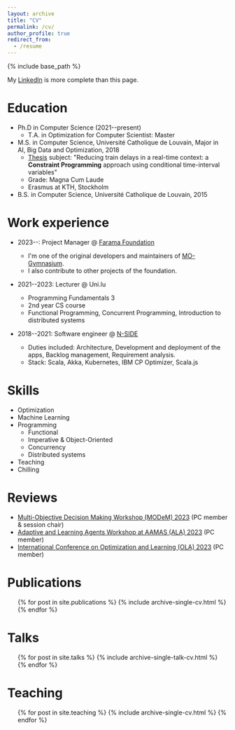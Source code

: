```yaml
---
layout: archive
title: "CV"
permalink: /cv/
author_profile: true
redirect_from:
  - /resume
---
```


{% include base_path %}

My [LinkedIn](https://www.linkedin.com/in/florian-felten/) is more complete than this page.

Education
======
* Ph.D in Computer Science (2021--present)
  * T.A. in Optimization for Computer Scientist: Master
* M.S. in Computer Science, Université Catholique de Louvain, Major in AI, Big Data and Optimization, 2018
  * [Thesis](https://dial.uclouvain.be/memoire/ucl/en/object/thesis%3A14566) subject: "Reducing train delays in a real-time context: a **Constraint Programming** approach using conditional time-interval variables"
  * Grade: Magna Cum Laude
  * Erasmus at KTH, Stockholm
* B.S. in Computer Science, Université Catholique de Louvain, 2015

Work experience
======
* 2023--: Project Manager @ [Farama Foundation](https://farama.org/)
  * I'm one of the original developers and maintainers of [MO-Gymnasium](https://github.com/Farama-Foundation/MO-Gymnasium).
  * I also contribute to other projects of the foundation.
* 2021--2023: Lecturer @ Uni.lu
  * Programming Fundamentals 3
  * 2nd year CS course
  * Functional Programming, Concurrent Programming, Introduction to distributed systems

* 2018--2021: Software engineer @ [N-SIDE](https://www.n-side.com/)
  * Duties included: Architecture, Development and deployment of the apps, Backlog management, Requirement analysis.
  * Stack: Scala, Akka, Kubernetes, IBM CP Optimizer, Scala.js
  
Skills
======
* Optimization
* Machine Learning
* Programming
  * Functional 
  * Imperative & Object-Oriented
  * Concurrency
  * Distributed systems
* Teaching
* Chilling

Reviews
======
* [Multi-Objective Decision Making Workshop (MODeM) 2023](https://modem2023.vub.ac.be/#) (PC member & session chair)
* [Adaptive and Learning Agents Workshop at AAMAS (ALA) 2023](https://alaworkshop2023.github.io/) (PC member)
* [International Conference on Optimization and Learning (OLA) 2023](https://ola2023.sciencesconf.org/) (PC member)

Publications
======
  <ul>{% for post in site.publications %}
    {% include archive-single-cv.html %}
  {% endfor %}</ul>
  
Talks
======
  <ul>{% for post in site.talks %}
    {% include archive-single-talk-cv.html %}
  {% endfor %}</ul>
  
Teaching
======
  <ul>{% for post in site.teaching %}
    {% include archive-single-cv.html %}
  {% endfor %}</ul>
  
